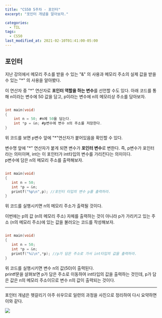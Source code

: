 ```yaml
---
title: "CS50 5주차 - 포인터"
excerpt: "포인터 개념을 알아보자."

categories:
  - TIL
tags:
  - CS50
last_modified_at: 2021-02-10T01:41:00-05:00
---
```


## 포인터

지난 강의에서 메모리 주소를 받을 수 있는 "&" 의 사용과 메모리 주소의 실제 값을 받을 수 있는 "*" 의 사용을 알아봤다.  

이 연산자 중 "*" 연산자로 **포인터 역할을 하는 변수**를 선언할 수도 있다.
아래 코드를 통해 n이라는 변수에 50 값을 담고, p이라는 변수에 n의 메모리상 주소를 담아보자.


```c

int main(void)
{
    int n = 50; #n에 50을 담는다.
    int *p = &n; #p변수에 변수 n의 주소를 저장한다.
}
```
  
위 코드를 보면 p변수 앞에 "*"연산자가 붙어있음을 확인할 수 있다.  

변수명 앞에 "*" 연산자가 붙게 되면 변수가 **포인터 변수**로 변한다. 즉, p변수가 포인터라는 의미이며, int는 이 포인터가 int타입의 변수를 가리킨다는 의미이다.  
p변수에 담은 n의 메모리 주소를 출력해보자.
  

```c

int main(void)
{
   int n = 50;
   int *p = &n;
   printf("%p\n",p); //포인터 타입의 변수 p를 출력하라.
}
```
위 코드를 실행시키면 n의 메모리 주소가 출력될 것이다.  
  
이번에는 p의 값 (n의 메모리 주소) 자체를 출력하는 것이 아니라 p가 가리키고 있는 주소 (n의 메모리 주소)에 있는 값을 불러오는 코드를 작성해보자.

```c

int main(void)
{
   int n = 50;
   int *p = &n;
   printf("%i\n",*p); //p가 담은 주소로 가서 int타입의 값을 출력하라.
}
```
위 코드를 실행시키면 변수 n의 값(50)이 출력된다.  
printf문을 살펴보면 p가 담은 주소로 이동하여 int타입의 값을 출력하는 것인데, p가 담은 값은 n의 메모리 주소이므로 변수 n의 값이 출력되는 것이다.  
  

- - -
  

포인터 개념은 헷갈리기 아주 쉬우므로 일련의 과정을 사진으로 정리하여 다시 요약하면 이와 같다. 

![](https://drive.google.com/uc?id='1wkOZ7MkcV0YBFLhB197XJj-CYYukewRK') 


